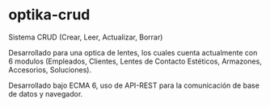# optika-crud
Sistema CRUD (Crear, Leer, Actualizar, Borrar)

Desarrollado para una optica de lentes, los cuales cuenta actualmente con 6 modulos
(Empleados, Clientes, Lentes de Contacto Estéticos, Armazones, Accesorios, Soluciones).


Desarrollado bajo ECMA 6, uso de API-REST para la comunicación de base de datos y navegador.
